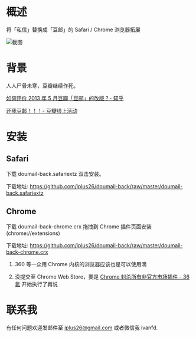 # 概述

将「私信」替换成「豆邮」的 Safari / Chrome 浏览器拓展

![截图](https://github.com/iplus26/doumail-back/blob/master/Screenshot.png)

# 背景

人人尸骨未寒，豆瓣继续作死。

[如何评价 2013 年 5 月豆瓣「豆邮」的改版？- 知乎](http://www.zhihu.com/question/21123333)

[还我豆邮！！！- 豆瓣线上活动](http://www.douban.com/online/12214968/)

# 安装

## Safari

下载 doumail-back.safariextz 双击安装。

下载地址: https://github.com/iplus26/doumail-back/raw/master/doumail-back.safariextz

## Chrome 

下载 doumail-back-chrome.crx 拖拽到 Chrome 插件页面安装(chrome://extensions)

下载地址: https://github.com/iplus26/doumail-back/raw/master/doumail-back-chrome.crx

1. 360 等一众用 Chrome 内核的浏览器应该也是可以使用滴

2. 没提交至 Chrome Web Store，要是 [Chrome 封杀所有非官方市场插件 - 36氪](http://36kr.com/p/532872.html) 开始执行了再说

# 联系我

有任何问题欢迎发邮件至 iplus26@gmail.com 或者微信我 ivanfd.